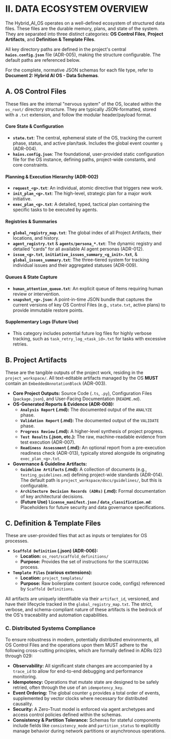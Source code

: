 # II. DATA ECOSYSTEM OVERVIEW

The Hybrid_AI_OS operates on a well-defined ecosystem of structured data files. These files are the durable memory, plans, and state of the system. They are separated into three distinct categories: **OS Control Files**, **Project Artifacts**, and **Definition & Template Files**.

All key directory paths are defined in the project's central **`haios.config.json`** file (ADR-005), making the structure configurable. The default paths are referenced below.

For the complete, normative JSON schemas for each file type, refer to **Document 2: Hybrid AI OS - Data Schemas**.

## A. OS Control Files

These files are the internal "nervous system" of the OS, located within the `os_root/` directory structure. They are typically JSON-formatted, stored with a `.txt` extension, and follow the modular header/payload format.

#### Core State & Configuration
*   **`state.txt`**: The central, ephemeral state of the OS, tracking the current phase, status, and active plan/task. Includes the global event counter `g` (ADR-004).
*   **`haios.config.json`**: The foundational, user-provided static configuration file for the OS instance, defining paths, project-wide constants, and core constraints.

#### Planning & Execution Hierarchy (ADR-002)
*   **`request_<g>.txt`**: An individual, atomic directive that triggers new work.
*   **`init_plan_<g>.txt`**: The high-level, strategic plan for a major work initiative.
*   **`exec_plan_<g>.txt`**: A detailed, typed, tactical plan containing the specific tasks to be executed by agents.

#### Registries & Summaries
*   **`global_registry_map.txt`**: The global index of all Project Artifacts, their locations, and history.
*   **`agent_registry.txt`** & **`agents/persona_*.txt`**: The dynamic registry and detailed "cards" for all available AI agent personas (ADR-012).
*   **`issue_<g>.txt`**, **`initiative_issues_summary_<g_init>.txt`**, & **`global_issues_summary.txt`**: The three-tiered system for tracking individual issues and their aggregated statuses (ADR-009).

#### Queues & State Capture
*   **`human_attention_queue.txt`**: An explicit queue of items requiring human review or intervention.
*   **`snapshot_<g>.json`**: A point-in-time JSON bundle that captures the current versions of key OS Control Files (e.g., `state.txt`, active plans) to provide immutable restore points.

#### Supplementary Logs (Future Use)
*   This category includes potential future log files for highly verbose tracking, such as `task_retry_log_<task_id>.txt` for tasks with excessive retries.

## B. Project Artifacts

These are the tangible outputs of the project work, residing in the `project_workspace/`. All text-editable artifacts managed by the OS **MUST** contain an `EmbeddedAnnotationBlock` (ADR-003).

*   **Core Project Outputs:** Source Code (`.ts`, `.py`), Configuration Files (`package.json`), and User-Facing Documentation (`README.md`).
*   **OS-Generated Reports & Evidence (ADR-008):**
    *   **`Analysis Report` (.md):** The documented output of the `ANALYZE` phase.
    *   **`Validation Report` (.md):** The documented output of the `VALIDATE` phase.
    *   **`Progress Review` (.md):** A higher-level synthesis of project progress.
    *   **`Test Results` (.json, etc.):** The raw, machine-readable evidence from test execution (ADR-007).
    *   **`Readiness Assessment` (.md):** An optional report from a pre-execution readiness check (ADR-013), typically stored alongside its originating `exec_plan_<g>.txt`.
*   **Governance & Guideline Artifacts:**
    *   **`Guideline Artifacts` (.md):** A collection of documents (e.g., `testing_guidelines.md`) defining project-wide standards (ADR-014). The default path is `project_workspace/docs/guidelines/`, but this is configurable.
    *   **`Architecture Decision Records (ADRs)` (.md):** Formal documentation of key architectural decisions.
    *   **(Future Use) `license_manifest.json` / `data_classification.md`**: Placeholders for future security and data governance specifications.

## C. Definition & Template Files

These are user-provided files that act as inputs or templates for OS processes.

*   **`Scaffold Definition` (.json) (ADR-006):**
    *   **Location:** `os_root/scaffold_definitions/`
    *   **Purpose:** Provides the set of instructions for the `SCAFFOLDING` process.
*   **`Template Files` (various extensions):**
    *   **Location:** `project_templates/`
    *   **Purpose:** Raw boilerplate content (source code, configs) referenced by `Scaffold Definitions`.

All artifacts are uniquely identifiable via their `artifact_id`, versioned, and have their lifecycle tracked in the `global_registry_map.txt`. The strict, verbose, and schema-compliant nature of these artifacts is the bedrock of the OS's traceability and automation capabilities.

### C. Distributed Systems Compliance

To ensure robustness in modern, potentially distributed environments, all OS Control Files and the operations upon them MUST adhere to the following cross-cutting principles, which are formally defined in ADRs 023 through 029:

*   **Observability:** All significant state changes are accompanied by a `trace_id` to allow for end-to-end debugging and performance monitoring.
*   **Idempotency:** Operations that mutate state are designed to be safely retried, often through the use of an `idempotency_key`.
*   **Event Ordering:** The global counter `g` provides a total order of events, supplemented by vector clocks where necessary for distributed causality.
*   **Security:** A Zero-Trust model is enforced via agent archetypes and access control policies defined within the schemas.
*   **Consistency & Partition Tolerance:** Schemas for stateful components include fields like `consistency_mode` and `partition_status` to explicitly manage behavior during network partitions or asynchronous operations.